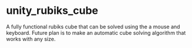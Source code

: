 # unity_rubiks_cube
A fully functional rubiks cube that can be solved using the a mouse and keyboard. Future plan is to make an automatic cube solving algorithm that works with any size.

